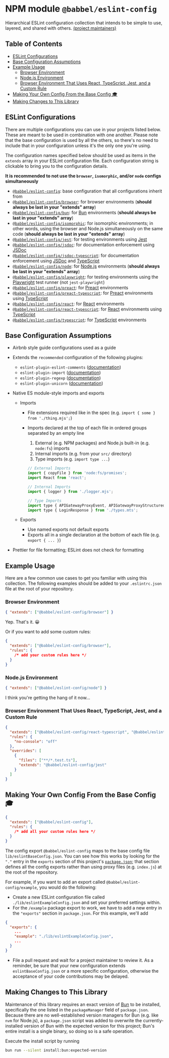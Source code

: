 # NPM module `@babbel/eslint-config`

Hierarchical ESLint configuration collection that intends to be simple to use, layered, and shared with others. [(project maintainers)](./MAINTAINERS.md)

## Table of Contents

- [ESLint Configurations](#eslint-configurations)
- [Base Configuration Assumptions](#base-configuration-assumptions)
- [Example Usage](#example-usage)
  - [Browser Environment](#browser-environment)
  - [Node.js Environment](#nodejs-environment)
  - [Browser Environment That Uses React, TypeScript, Jest, and a Custom Rule](#browser-environment-that-uses-react-typescript-jest-and-a-custom-rule)
- [Making Your Own Config From the Base Config 🎓](#making-your-own-config-from-the-base-config-)
- [Making Changes to This Library](#making-changes-to-this-library)

## ESLint Configurations

There are multiple configurations you can use in your projects listed below. These are meant to be used in combination with one another. Please note that the base configuration is used by all the others, so there's no need to include that in your configuration unless it's the only one you're using.

The configuration names specified below should be used as items in the `extends` array in your ESLint configuration file. Each configuration string is clickable to bring you to the configuration details.

**It is recommended to not use the `browser`, `isomorphic`, and/or `node` configs simultaneously**

- [`@babbel/eslint-config`](./lib/eslintBaseConfig.json): base configuration that all configurations inherit from
- [`@babbel/eslint-config/browser`](./lib/eslintBrowserConfig.json): for browser environments (**should always be last in your "extends" array**)
- [`@babbel/eslint-config/bun`](./lib/eslintBunConfig.json): for [Bun](https://bun.sh/) environments (**should always be last in your "extends" array**)
- [`@babbel/eslint-config/isomorphic`](./lib/eslintIsomorphicConfig.json): for isomorphic environments; in other words, using the browser and Node.js simultaneously on the same code (**should always be last in your "extends" array**)
- [`@babbel/eslint-config/jest`](./lib/eslintJestConfig.json): for testing environments using [Jest](https://jestjs.io/)
- [`@babbel/eslint-config/jsdoc`](./lib/eslintJsdocConfig.json): for documentation enforcement using [JSDoc](https://jsdoc.app/)
- [`@babbel/eslint-config/jsdoc-typescript`](./lib/eslintJsdocTypescriptConfig.json): for documentation enforcement using [JSDoc](https://jsdoc.app/) and [TypeScript](https://www.typescriptlang.org/)
- [`@babbel/eslint-config/node`](./lib/eslintNodeConfig.json): for [Node.js](https://nodejs.org/) environments (**should always be last in your "extends" array**)
- [`@babbel/eslint-config/playwright`](./lib/eslintPlaywrightConfig.json): for testing environments using the [Playwright](https://playwright.dev/) test runner (not `jest-playwright`)
- [`@babbel/eslint-config/preact`](./lib/eslintPreactConfig.json): for [Preact](https://preactjs.com/) environments
- [`@babbel/eslint-config/preact-typescript`](./lib/eslintPreactTypescriptConfig.json): for [Preact](https://preactjs.com/) environments using [TypeScript](https://www.typescriptlang.org/)
- [`@babbel/eslint-config/react`](./lib/eslintReactConfig.json): for [React](https://react.dev/) environments
- [`@babbel/eslint-config/react-typescript`](./lib/eslintReactTypescriptConfig.json): for [React](https://react.dev/) environments using [TypeScript](https://www.typescriptlang.org/)
- [`@babbel/eslint-config/typescript`](./lib/eslintTypescriptConfig.json): for [TypeScript](https://www.typescriptlang.org/) environments

## Base Configuration Assumptions

- Airbnb style guide configurations used as a guide
- Extends the `recommended` configuration of the following plugins:
  - `eslint-plugin-eslint-comments` ([documentation](https://mysticatea.github.io/eslint-plugin-eslint-comments/))
  - `eslint-plugin-import` ([documentation](https://github.com/import-js/eslint-plugin-import#readme))
  - `eslint-plugin-regexp` ([documentation](https://github.com/ota-meshi/eslint-plugin-regexp#readme))
  - `eslint-plugin-unicorn` ([documentation](https://github.com/sindresorhus/eslint-plugin-unicorn#readme))
- Native ES module-style imports and exports

  - Imports

    - File extensions required like in the spec (e.g. `import { some } from './thing.mjs';`)
    - Imports declared at the top of each file in ordered groups separated by an empty line

      1. External (e.g. NPM packages) and Node.js built-in (e.g. `node:fs`) imports
      2. Internal imports (e.g. from your `src/` directory)
      3. Type imports (e.g. `import type ...`)

      ```js
      // External Imports
      import { copyFile } from 'node:fs/promises';
      import React from 'react';

      // Internal Imports
      import { logger } from './logger.mjs';

      // Type Imports
      import type { APIGatewayProxyEvent, APIGatewayProxyStructuredResultV2 } from 'aws-lambda';
      import type { LoginResponse } from './types.mts';
      ```

  - Exports
    - Use named exports not default exports
    - Exports all in a single declaration at the bottom of each file (e.g. `export { ... }`)

- Prettier for file formatting; ESLint does not check for formatting

## Example Usage

Here are a few common use cases to get you familiar with using this collection. The following examples should be added to your `.eslintrc.json` file at the root of your repository.

### Browser Environment

```json
{ "extends": ["@babbel/eslint-config/browser"] }
```

Yep. That's it. 😀

Or if you want to add some custom rules:

```json
{
  "extends": ["@babbel/eslint-config/browser"],
  "rules": {
    /* add your custom rules here */
  }
}
```

### Node.js Environment

```json
{ "extends": ["@babbel/eslint-config/node"] }
```

I think you're getting the hang of it now...

### Browser Environment That Uses React, TypeScript, Jest, and a Custom Rule

```json
{
  "extends": ["@babbel/eslint-config/react-typescript", "@babbel/eslint-config/browser"],
  "rules": {
    "no-console": "off"
  },
  "overrides": [
    {
      "files": ["**/*.test.ts"],
      "extends": "@babbel/eslint-config/jest"
    }
  ]
}
```

## Making Your Own Config From the Base Config 🎓

```json
{
  "extends": ["@babbel/eslint-config"],
  "rules": {
    /* add all your custom rules here */
  }
}
```

The config export `@babbel/eslint-config` maps to the base config file `lib/eslintBaseConfig.json`. You can see how this works by looking for the `"."` entry in the `exports` section of this project's [`package.json`](./package.json); that section defines all the config exports rather than using proxy files (e.g. `index.js`) at the root of the repository.

For example, if you want to add an export called `@babbel/eslint-config/example`, you would do the following:

- Create a new ESLint configuration file called `./lib/eslintExampleConfig.json` and set your preferred settings within.
- For the `/example` package export to work, we have to add a new entry in the `"exports"` section in `package.json`. For this example, we'll add

```json
{
  "exports": {
    ...
    "example": "./lib/eslintExampleConfig.json",
    ...
  }
}
```

- File a pull request and wait for a project maintainer to review it. As a reminder, be sure that your new configuration extends `eslintBaseConfig.json` or a more specific configuration, otherwise the acceptance of your code contributions may be delayed.

## Making Changes to This Library

Maintenance of this library requires an exact version of [Bun](https://bun.sh/) to be installed, specifically the one listed in the `packageManager` field of `package.json`. Because there are no well-established version managers for Bun (e.g. like `nvm` for Node.js), a `package.json` script was added to overwrite the currently-installed version of Bun with the expected version for this project; Bun's entire install is a single binary, so doing so is a safe operation.

Execute the install script by running

```bash
bun run --silent install:bun:expected-version
```
